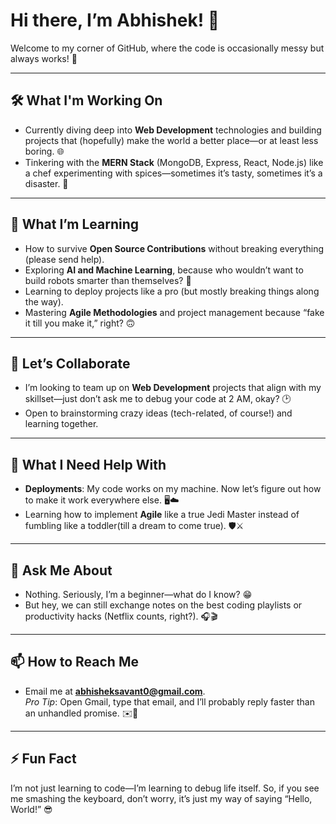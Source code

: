 # Hi there, I’m Abhishek! 👋  
Welcome to my corner of GitHub, where the code is occasionally messy but always works! 🚀  

---

## 🛠️ What I'm Working On  
- Currently diving deep into **Web Development** technologies and building projects that (hopefully) make the world a better place—or at least less boring. 🌐  
- Tinkering with the **MERN Stack** (MongoDB, Express, React, Node.js) like a chef experimenting with spices—sometimes it’s tasty, sometimes it’s a disaster. 🍳  

---

## 🌱 What I’m Learning  
- How to survive **Open Source Contributions** without breaking everything (please send help).  
- Exploring **AI and Machine Learning**, because who wouldn’t want to build robots smarter than themselves? 🤖  
- Learning to deploy projects like a pro (but mostly breaking things along the way).  
- Mastering **Agile Methodologies** and project management because “fake it till you make it,” right? 🙃  

---

## 🤝 Let’s Collaborate  
- I’m looking to team up on **Web Development** projects that align with my skillset—just don’t ask me to debug your code at 2 AM, okay? 🕑  
- Open to brainstorming crazy ideas (tech-related, of course!) and learning together.  

---

## 🤔 What I Need Help With  
- **Deployments**: My code works on my machine. Now let’s figure out how to make it work everywhere else. 🖥️☁️  
- Learning how to implement **Agile** like a true Jedi Master instead of fumbling like a toddler(till a dream to come true). 🛡️⚔️  

---

## 💬 Ask Me About  
- Nothing. Seriously, I’m a beginner—what do I know? 😁  
- But hey, we can still exchange notes on the best coding playlists or productivity hacks (Netflix counts, right?). 🎧🎬  

---

## 📫 How to Reach Me  
- Email me at **abhisheksavant0@gmail.com**.  
  *Pro Tip*: Open Gmail, type that email, and I’ll probably reply faster than an unhandled promise. ✉️💨  

---

## ⚡ Fun Fact  
I’m not just learning to code—I’m learning to debug life itself. So, if you see me smashing the keyboard, don’t worry, it’s just my way of saying “Hello, World!” 😎  
